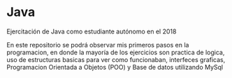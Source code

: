 # Java
Ejercitación de Java como estudiante autónomo en el 2018

En este repositorio se podrá observar mis primeros pasos en la programacion, en donde la mayoría de los ejercicios son practica de logica, uso de estructuras basicas para ver como funcionaban, interfeces graficas, Programacion Orientada a Objetos (POO) y Base de datos utilizando MySql
